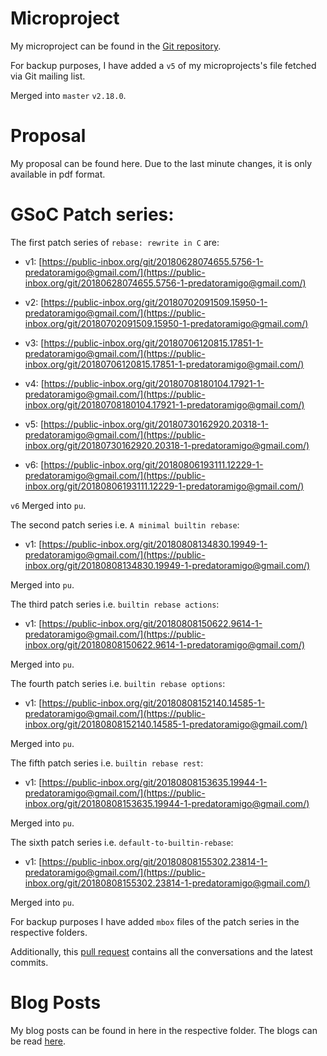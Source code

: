 # Microproject

My microproject can be found in the [Git repository](https://github.com/git/git/commit/a4d4e32a700df92ca576ce89110c075b8ce6da75).

For backup purposes, I have added a `v5` of my microprojects's file fetched via Git mailing list.

Merged into `master` `v2.18.0`.

# Proposal

My proposal can be found here. Due to the last minute changes, it is only available in pdf format.

# GSoC Patch series:

The first patch series of `rebase: rewrite in C` are:

* v1: [https://public-inbox.org/git/20180628074655.5756-1-predatoramigo@gmail.com/](https://public-inbox.org/git/20180628074655.5756-1-predatoramigo@gmail.com/)

* v2: [https://public-inbox.org/git/20180702091509.15950-1-predatoramigo@gmail.com/](https://public-inbox.org/git/20180702091509.15950-1-predatoramigo@gmail.com/)

* v3: [https://public-inbox.org/git/20180706120815.17851-1-predatoramigo@gmail.com/](https://public-inbox.org/git/20180706120815.17851-1-predatoramigo@gmail.com/)

* v4: [https://public-inbox.org/git/20180708180104.17921-1-predatoramigo@gmail.com/](https://public-inbox.org/git/20180708180104.17921-1-predatoramigo@gmail.com/)

* v5: [https://public-inbox.org/git/20180730162920.20318-1-predatoramigo@gmail.com/](https://public-inbox.org/git/20180730162920.20318-1-predatoramigo@gmail.com/)

* v6: [https://public-inbox.org/git/20180806193111.12229-1-predatoramigo@gmail.com/](https://public-inbox.org/git/20180806193111.12229-1-predatoramigo@gmail.com/)

`v6` Merged into `pu`.

The second patch series i.e. `A minimal builtin rebase`:

* v1: [https://public-inbox.org/git/20180808134830.19949-1-predatoramigo@gmail.com/](https://public-inbox.org/git/20180808134830.19949-1-predatoramigo@gmail.com/)

Merged into `pu`.

The third patch series i.e. `builtin rebase actions`:

* v1: [https://public-inbox.org/git/20180808150622.9614-1-predatoramigo@gmail.com/](https://public-inbox.org/git/20180808150622.9614-1-predatoramigo@gmail.com/)

Merged into `pu`.

The fourth patch series i.e. `builtin rebase options`:

* v1: [https://public-inbox.org/git/20180808152140.14585-1-predatoramigo@gmail.com/](https://public-inbox.org/git/20180808152140.14585-1-predatoramigo@gmail.com/)

Merged into `pu`.

The fifth patch series i.e. `builtin rebase rest`:

* v1: [https://public-inbox.org/git/20180808153635.19944-1-predatoramigo@gmail.com/](https://public-inbox.org/git/20180808153635.19944-1-predatoramigo@gmail.com/)

Merged into `pu`.

The sixth patch series i.e. `default-to-builtin-rebase`:

* v1: [https://public-inbox.org/git/20180808155302.23814-1-predatoramigo@gmail.com/](https://public-inbox.org/git/20180808155302.23814-1-predatoramigo@gmail.com/)

Merged into `pu`.

For backup purposes I have added `mbox` files of the patch series in the respective folders.

Additionally, this [pull request](https://github.com/git/git/pull/505/) contains all the conversations and the latest commits.

# Blog Posts

My blog posts can be found in here in the respective folder. The blogs can be read [here](https://prertik.github.io/categories/git/).
